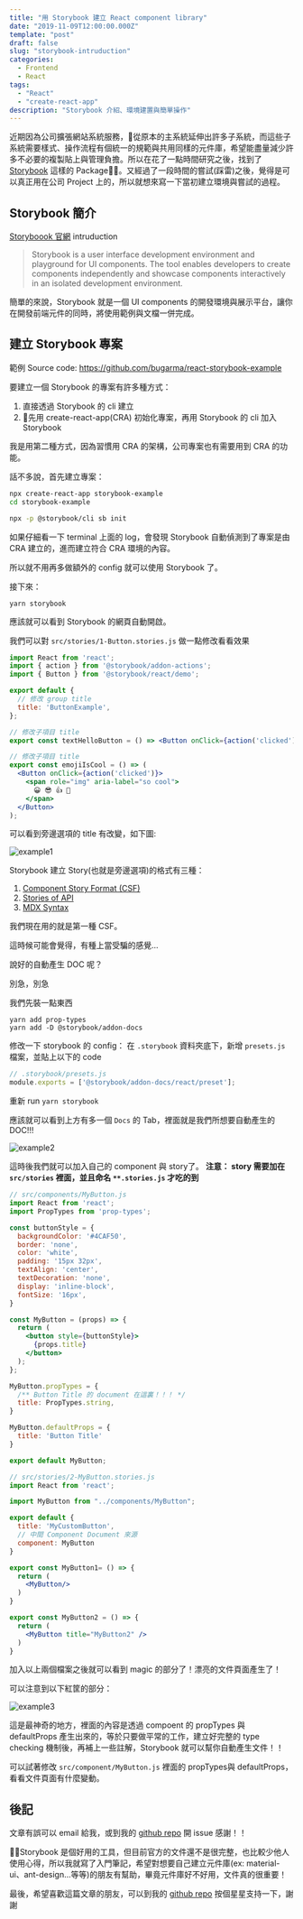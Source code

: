 ```yaml
---
title: "用 Storybook 建立 React component library"
date: "2019-11-09T12:00:00.000Z"
template: "post"
draft: false
slug: "storybook-intruduction"
categories: 
  - Frontend
  - React
tags:
  - "React"
  - "create-react-app"
description: "Storybook 介紹、環境建置與簡單操作"
---
```


近期因為公司擴張網站系統服務，從原本的主系統延伸出許多子系統，而這些子系統需要樣式、操作流程有個統一的規範與共用同樣的元件庫，希望能盡量減少許多不必要的複製貼上與管理負擔。所以在花了一點時間研究之後，找到了 [Storybook](https://storybook.js.org/) 這樣的 Package。又經過了一段時間的嘗試(踩雷)之後，覺得是可以真正用在公司 Project 上的，所以就想來寫一下當初建立環境與嘗試的過程。

## Storybook 簡介

[Storyboook 官網](https://storybook.js.org/docs/basics/introduction/) intruduction

> Storybook is a user interface development environment and playground for UI components. The tool enables developers to create components independently and showcase components interactively in an isolated development environment.

簡單的來說，Storybook 就是一個 UI components 的開發環境與展示平台，讓你在開發前端元件的同時，將使用範例與文檔一併完成。

## 建立 Storybook 專案

範例 Source code: https://github.com/bugarma/react-storybook-example

要建立一個 Storybook 的專案有許多種方式：
1. 直接透過 Storybook 的 cli 建立
2. 先用 create-react-app(CRA) 初始化專案，再用 Storybook 的 cli 加入 Storybook

我是用第二種方式，因為習慣用 CRA 的架構，公司專案也有需要用到 CRA 的功能。

話不多說，首先建立專案：

```bash
npx create-react-app storybook-example
cd storybook-example

npx -p @storybook/cli sb init
```

如果仔細看一下 terminal 上面的 log，會發現 Storybook 自動偵測到了專案是由 CRA 建立的，進而建立符合 CRA 環境的內容。

所以就不用再多做額外的 config 就可以使用 Storybook 了。

接下來：

```
yarn storybook
```

應該就可以看到 Storybook 的網頁自動開啟。

我們可以對 `src/stories/1-Button.stories.js` 做一點修改看看效果

```jsx
import React from 'react';
import { action } from '@storybook/addon-actions';
import { Button } from '@storybook/react/demo';

export default {
  // 修改 group title
  title: 'ButtonExample',
};

// 修改子項目 title
export const textHelloButton = () => <Button onClick={action('clicked')}>Hello Button</Button>;

// 修改子項目 title
export const emojiIsCool = () => (
  <Button onClick={action('clicked')}>
    <span role="img" aria-label="so cool">
      😀 😎 👍 💯
    </span>
  </Button>
);
```

可以看到旁邊選項的 title 有改變，如下圖:

![example1](https://i.imgur.com/SHiAgNi.png)

Storybook 建立 Story(也就是旁邊選項)的格式有三種：
1. [Component Story Format (CSF)](https://storybook.js.org/docs/formats/component-story-format/)
2. [Stories of API](https://storybook.js.org/docs/formats/storiesof-api/)
3. [MDX Syntax](https://storybook.js.org/docs/formats/mdx-syntax/)

我們現在用的就是第一種 CSF。

這時候可能會覺得，有種上當受騙的感覺...

說好的自動產生 DOC 呢？

別急，別急

我們先裝一點東西
```
yarn add prop-types
yarn add -D @storybook/addon-docs
```

修改一下 storybook 的 config：
在 `.storybook` 資料夾底下，新增 `presets.js` 檔案，並貼上以下的 code

```js
// .storybook/presets.js
module.exports = ['@storybook/addon-docs/react/preset'];
```

重新 run ```yarn storybook```

應該就可以看到上方有多一個 `Docs` 的 Tab，裡面就是我們所想要自動產生的 DOC!!!

![example2](https://i.imgur.com/KBd2tvi.png)

這時後我們就可以加入自己的 component 與 story了。
__注意： story 需要加在 `src/stories` 裡面，並且命名 `**.stories.js` 才吃的到__

```jsx
// src/components/MyButton.js
import React from 'react';
import PropTypes from 'prop-types';

const buttonStyle = {
  backgroundColor: '#4CAF50',
  border: 'none',
  color: 'white',
  padding: '15px 32px',
  textAlign: 'center',
  textDecoration: 'none',
  display: 'inline-block',
  fontSize: '16px',
}

const MyButton = (props) => {
  return (
    <button style={buttonStyle}>
      {props.title}
    </button>
  );
};

MyButton.propTypes = {
  /** Button Title 的 document 在這裏！！！ */
  title: PropTypes.string,
}

MyButton.defaultProps = {
  title: 'Button Title'
}

export default MyButton;
```

```jsx
// src/stories/2-MyButton.stories.js
import React from 'react';

import MyButton from "../components/MyButton";

export default {
  title: 'MyCustomButton',
  // 中間 Component Document 來源
  component: MyButton
}

export const MyButton1= () => {
  return (
    <MyButton/>
  )
}

export const MyButton2 = () => {
  return (
    <MyButton title="MyButton2" />
  )
}
```

加入以上兩個檔案之後就可以看到 magic 的部分了！漂亮的文件頁面產生了！

可以注意到以下紅筐的部分：

![example3](https://i.imgur.com/HSwYSmC.png)

這是最神奇的地方，裡面的內容是透過 compoent 的 propTypes 與 defaultProps 產生出來的，等於只要做平常的工作，建立好完整的 type checking 機制後，再補上一些註解，Storybook 就可以幫你自動產生文件！！

可以試著修改 `src/component/MyButton.js` 裡面的 propTypes與 defaultProps，看看文件頁面有什麼變動。

## 後記
文章有誤可以 email 給我，或到我的 [github repo](https://github.com/bugarma/react-storybook-example) 開 issue 感謝！！

Storybook 是個好用的工具，但目前官方的文件還不是很完整，也比較少他人使用心得，所以我就寫了入門筆記，希望對想要自己建立元件庫(ex: material-ui、ant-design...等等)的朋友有幫助，畢竟元件庫好不好用，文件真的很重要！

最後，希望喜歡這篇文章的朋友，可以到我的 [github repo](https://github.com/bugarma/react-storybook-example) 按個星星支持一下，謝謝
